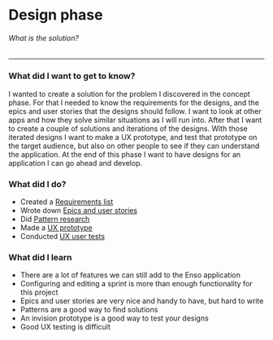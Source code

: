# Design phase
###### What is the solution?
---

### What did I want to get to know?
I wanted to create a solution for the problem I discovered in the concept phase. For that I needed to know the requirements for the designs, and the epics and user stories that the designs should follow. I want to look at other apps and how they solve similar situations as I will run into. After that I want to create a couple of solutions and iterations of the designs. With those iterated designs I want to make a UX prototype, and test that prototype on the target audience, but also on other people to see if they can understand the application. At the end of this phase I want to have designs for an application I can go ahead and develop.

### What did I do?
* Created a [Requirements list](./requirements-list.md)
* Wrote down [Epics and user stories](./epics/epics.md)
* Did [Pattern research](./pattern-research.md)
* Made a [UX prototype](./ux-prototype.md)
* Conducted [UX user tests](./ux-user-tests.md)

### What did I learn
- There are a lot of features we can still add to the Enso application
- Configuring and editing a sprint is more than enough functionality for this project
- Epics and user stories are very nice and handy to have, but hard to write
- Patterns are a good way to find solutions
- An invision prototype is a good way to test your designs
- Good UX testing is difficult
